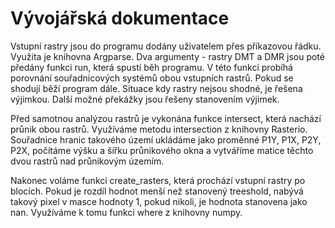 # Vývojářská dokumentace

<p>Vstupní rastry jsou do programu dodány uživatelem přes příkazovou řádku. Využita je knihovna Argparse. Dva argumenty - rastry DMT a DMR jsou poté předány funkci run, která spustí běh programu. V této funkci probíhá porovnání souřadnicových systémů obou vstupních rastrů. Pokud se shodují běží program dále. Situace kdy rastry nejsou shodné, je řešena výjimkou. Další možné překážky jsou řešeny stanovením výjimek.
  
  Před samotnou analýzou rastrů je vykonána funkce intersect, která nachází průnik obou rastrů. Využíváme metodu intersection z knihovny Rasterio. Souřadnice hranic takového území ukládáme jako proměnné P1Y, P1X, P2Y, P2X, počítáme výšku a šířku průnikového okna a vytváříme matice těchto dvou rastrů nad průnikovým územím.
  
  Nakonec voláme funkci create_rasters, která prochází vstupní rastry po blocích. Pokud je rozdíl hodnot menší než stanovený treeshold, nabývá takový pixel v masce hodnoty 1, pokud nikoli, je hodnota stanovena jako nan. Využíváme k tomu funkci where z knihovny numpy.
